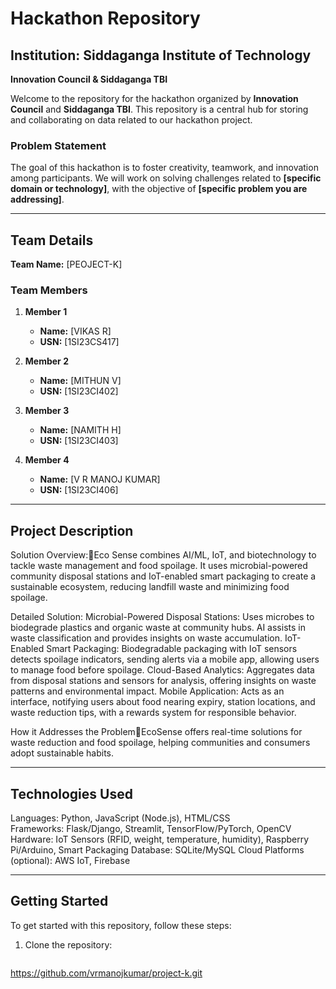 # Hackathon Repository

## Institution: Siddaganga Institute of Technology  
**Innovation Council & Siddaganga TBI**

Welcome to the repository for the hackathon organized by **Innovation Council** and **Siddaganga TBI**. This repository is a central hub for storing and collaborating on data related to our hackathon project.

### Problem Statement

The goal of this hackathon is to foster creativity, teamwork, and innovation among participants. We will work on solving challenges related to **[specific domain or technology]**, with the objective of **[specific problem you are addressing]**.

---

## Team Details

**Team Name:** [PEOJECT-K]

### Team Members

1. **Member 1**  
   - **Name:** [VIKAS R]  
   - **USN:** [1SI23CS417]

2. **Member 2**  
   - **Name:** [MITHUN V]  
   - **USN:** [1SI23CI402]

3. **Member 3**  
   - **Name:** [NAMITH H]  
   - **USN:** [1SI23CI403]

4. **Member 4**  
   - **Name:** [V R MANOJ KUMAR]  
   - **USN:** [1SI23CI406]

---

## Project Description

Solution Overview:Eco Sense combines AI/ML, IoT, and biotechnology to tackle waste management and food spoilage. It uses microbial-powered community disposal stations and IoT-enabled smart packaging to create a sustainable ecosystem, reducing landfill waste and minimizing food spoilage.

Detailed Solution:
Microbial-Powered Disposal Stations: Uses microbes to biodegrade plastics and organic waste at community hubs. AI assists in waste classification and provides insights on waste accumulation.
IoT-Enabled Smart Packaging: Biodegradable packaging with IoT sensors detects spoilage indicators, sending alerts via a mobile app, allowing users to manage food before spoilage.
Cloud-Based Analytics: Aggregates data from disposal stations and sensors for analysis, offering insights on waste patterns and environmental impact.
Mobile Application: Acts as an interface, notifying users about food nearing expiry, station locations, and waste reduction tips, with a rewards system for responsible behavior.

How it Addresses the ProblemEcoSense offers real-time solutions for waste reduction and food spoilage, helping communities and consumers adopt sustainable habits.

---

## Technologies Used

Languages: Python, JavaScript (Node.js), HTML/CSS
Frameworks: Flask/Django, Streamlit, TensorFlow/PyTorch, OpenCV
Hardware: IoT Sensors (RFID, weight, temperature, humidity), Raspberry Pi/Arduino, Smart Packaging
Database: SQLite/MySQL
Cloud Platforms (optional): AWS IoT, Firebase


---

## Getting Started

To get started with this repository, follow these steps:

1. Clone the repository:

   ```bash
 https://github.com/vrmanojkumar/project-k.git
